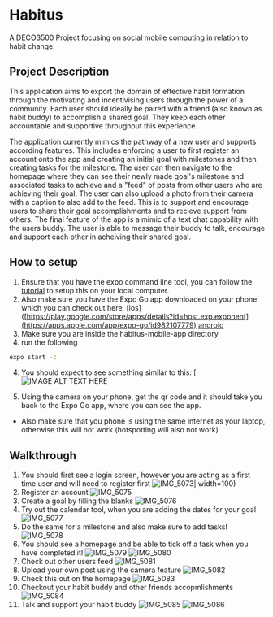 # Habitus
A DECO3500 Project focusing on social mobile computing in relation to habit change. 

## Project Description 
This application aims to export the domain of effective habit formation through the motivating and incentivising users through the power of a community.
Each user should ideally be paired with a friend (also known as habit buddy) to accomplish a shared goal. 
They keep each other accountable and supportive throughout this experience.

The application currently mimics the pathway of a new user and supports according features. 
This includes enforcing a user to first register an account onto the app and creating an initial goal with milestones and then creating tasks for the milestone. 
The user can then navigate to the homepage where they can see their newly made goal's milestone and associated tasks to achieve and a "feed" of posts from other users who are achieving their goal. 
The user can also upload a photo from their camera with a caption to also add to the feed. 
This is to support and encourage users to share their goal accomplishments and to recieve support from others.
The final feature of the app is a mimic of a text chat capability with the users buddy. The user is able to message their buddy to talk, encourage and support each other in acheiving their shared goal.


## How to setup 
1. Ensure that you have the expo command line tool, you can follow the [tutorial](https://docs.expo.dev/get-started/installation/) to setup this on your local computer. 
2. Also make sure you have the Expo Go app downloaded on your phone which you can check out here, [ios]([https://play.google.com/store/apps/details?id=host.exp.exponent](https://apps.apple.com/app/expo-go/id982107779) [android](https://play.google.com/store/apps/details?id=host.exp.exponent)
3. Make sure you are inside the habitus-mobile-app directory 
4. run the following 
```bash
expo start -c 
```
4. You should expect to see something similar to this: 
[![IMAGE ALT TEXT HERE](https://user-images.githubusercontent.com/51497984/196977243-91ee4b77-130e-46c5-b426-b6287a1d0c51.png)

5. Using the camera on your phone, get the qr code and it should take you back to the Expo Go app, where you can see the app.
- Also make sure that you phone is using the same internet as your laptop, otherwise this will not work (hotspotting will also not work) 

## Walkthrough
1. You should first see a login screen, however you are acting as a first time user and will need to register first
![IMG_5073](https://user-images.githubusercontent.com/51497984/196981996-e857075f-ae71-4fa4-8308-79c279673e78.PNG)| width=100)
2. Register an account
![IMG_5075](https://user-images.githubusercontent.com/51497984/196982193-63821586-1683-4e75-9d63-d489f45d2c2a.PNG)
3. Create a goal by filling the blanks
![IMG_5076](https://user-images.githubusercontent.com/51497984/196982245-6f006e9b-3766-4ece-950e-fb8337df358c.PNG)
4. Try out the calendar tool, when you are adding the dates for your goal
![IMG_5077](https://user-images.githubusercontent.com/51497984/196982301-a35fd4db-5b17-464a-b369-9db38dca7b4e.PNG)
5. Do the same for a milestone and also make sure to add tasks!
![IMG_5078](https://user-images.githubusercontent.com/51497984/196982416-05ed3431-2944-44a9-9d30-56032369c5fb.PNG)
6. You should see a homepage and be able to tick off a task when you have completed it!
![IMG_5079](https://user-images.githubusercontent.com/51497984/196982554-26201dd8-2433-42a8-91c5-365fabb8a948.PNG)
![IMG_5080](https://user-images.githubusercontent.com/51497984/196982581-f978fcd3-4cbb-4d25-87cc-82e7696fa9d9.PNG)
7. Check out other users feed
![IMG_5081](https://user-images.githubusercontent.com/51497984/196982618-9b2e8ed2-c116-4246-82e2-b0486c5ca6eb.PNG)
8. Upload your own post using the camera feature 
![IMG_5082](https://user-images.githubusercontent.com/51497984/196982724-07b33ba9-7a3a-46c4-9f33-6da3ee3781c0.PNG)
9. Check this out on the homepage 
![IMG_5083](https://user-images.githubusercontent.com/51497984/196982803-2d8f875a-f227-4e5d-bcac-8334b16fd5ea.PNG)
10. Checkout your habit buddy and other friends accopmlishments 
![IMG_5084](https://user-images.githubusercontent.com/51497984/196982875-06bb8caf-49b9-4fbc-9020-9f45912e603e.PNG)
11. Talk and support your habit buddy
![IMG_5085](https://user-images.githubusercontent.com/51497984/196982930-586c38e4-daa0-40ed-8e24-772e09a1f394.PNG)
![IMG_5086](https://user-images.githubusercontent.com/51497984/196982948-4c0a6146-37d0-4560-a26c-44d7ef0cb16f.PNG)



